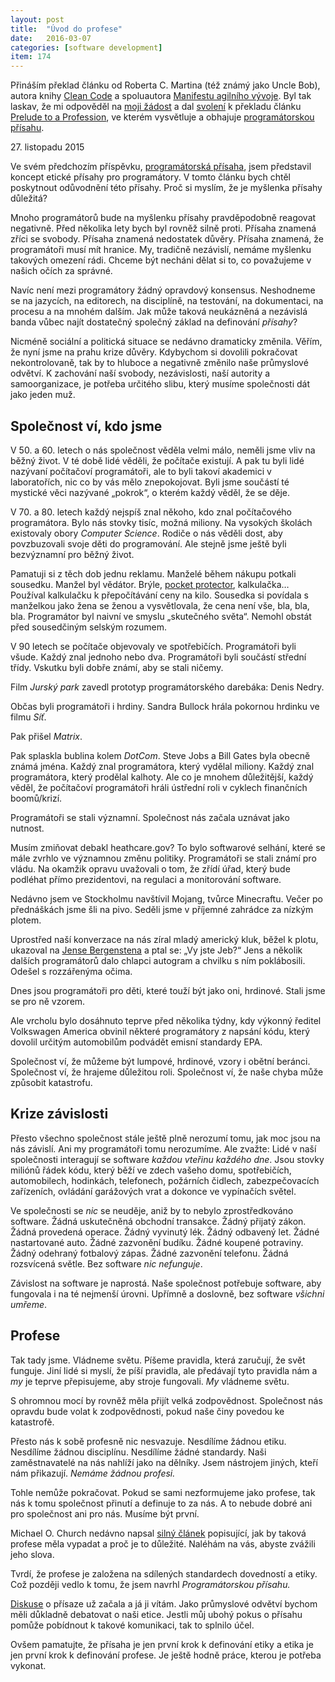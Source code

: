 ```yaml
---
layout: post
title:  "Úvod do profese"
date:   2016-03-07
categories: [software development]
item: 174
---
```

Přináším překlad článku od Roberta C. Martina (též známý jako Uncle Bob), autora knihy <a href="http://amzn.to/1wkixFY">Clean Code</a> a spoluautora <a href="http://agilemanifesto.org/iso/cs/">Manifestu agilního vývoje</a>. Byl tak laskav, že mi odpověděl na <a href="
https://twitter.com/banterCZ/status/705013240250638337">moji žádost</a> a dal <a href="https://twitter.com/unclebobmartin/status/705134763766648832">svolení</a> k překladu článku <a href="http://blog.cleancoder.com/uncle-bob/2015/11/27/OathDiscussion.html">Prelude to a Profession</a>, ve kterém vysvětluje a obhajuje <a href="/item/173">programátorskou přísahu</a>.

27\. listopadu 2015

Ve svém předchozím příspěvku, <a href="/item/173">programátorská přísaha</a>, jsem představil koncept etické přísahy pro programátory. V tomto článku bych chtěl poskytnout odůvodnění této přísahy. Proč si myslím, že je myšlenka přísahy důležitá?
<!--more-->

Mnoho programátorů bude na myšlenku přísahy pravděpodobně reagovat negativně. Před několika lety bych byl rovněž silně proti. Přísaha znamená zříci se svobody. Přísaha znamená nedostatek důvěry. Přísaha znamená, že programátoři musí mít hranice. My, tradičně nezávislí, nemáme myšlenku takových omezení rádi. Chceme být necháni dělat si to, co považujeme v našich očích za správné.

Navíc není mezi programátory žádný opravdový konsensus. Neshodneme se na jazycích, na editorech, na disciplíně, na testování, na dokumentaci, na procesu a na mnohém dalším. Jak může taková neukázněná a nezávislá banda vůbec najít dostatečný společný základ na definování <em>přísahy</em>?

Nicméně sociální a politická situace se nedávno dramaticky změnila. Věřím, že nyní jsme na prahu krize důvěry. Kdybychom si dovolili pokračovat nekontrolovaně, tak by to hluboce a negativně změnilo naše průmyslové odvětví. K zachování naší svobody, nezávislosti, naší autority a samoorganizace, je potřeba určitého slibu, který musíme společnosti dát jako jeden muž.

Společnost ví, kdo jsme
------

V 50. a 60. letech o nás společnost věděla velmi málo, neměli jsme vliv na běžný život. V té době lidé věděli, že počítače existují. A pak tu byli lidé nazývaní počítačoví programátoři, ale to byli takoví akademici v laboratořích, nic co by vás mělo znepokojovat. Byli jsme součástí té mystické věci nazývané „pokrok“, o kterém každý věděl, že se děje.

V 70. a 80. letech každý nejspíš znal někoho, kdo znal počítačového programátora. Bylo nás stovky tisíc, možná miliony. Na vysokých školách existovaly obory <em>Computer Science</em>. Rodiče o nás věděli dost, aby povzbuzovali svoje děti do programování. Ale stejně jsme ještě byli bezvýznamní pro běžný život.

Pamatuji si z těch dob jednu reklamu. Manželé během nákupu potkali sousedku. Manžel byl vědátor. Brýle, <a href="https://en.wikipedia.org/wiki/Pocket_protector">pocket protector</a>, kalkulačka… Používal kalkulačku k přepočítávání ceny na kilo. Sousedka si povídala s manželkou jako žena se ženou a vysvětlovala, že cena není vše, bla, bla, bla. Programátor byl naivní ve smyslu „skutečného světa“. Nemohl obstát před sousedčiným selským rozumem.

V 90 letech se počítače objevovaly ve spotřebičích. Programátoři byli všude. Každý znal jednoho nebo dva. Programátoři byli součástí střední třídy. Vskutku byli dobře známí, aby se stali ničemy.

Film <em>Jurský park</em> zavedl prototyp programátorského darebáka: Denis Nedry.

Občas byli programátoři i hrdiny. Sandra Bullock hrála pokornou hrdinku ve filmu <em>Síť</em>.

Pak přišel <em>Matrix</em>.

Pak splaskla bublina kolem <em>DotCom</em>. Steve Jobs a Bill Gates byla obecně známá jména. Každý znal programátora, který vydělal miliony. Každý znal programátora, který prodělal kalhoty. Ale co je mnohem důležitější, každý věděl, že počítačoví programátoři hráli ústřední roli v cyklech finančních boomů/krizí.

Programátoři se stali významní. Společnost nás začala uznávat jako nutnost.

Musím zmiňovat debakl heathcare.gov? To bylo softwarové selhání, které se mále zvrhlo ve významnou změnu politiky. Programátoři se stali známí pro vládu. Na okamžik opravu uvažovali o tom, že zřídí úřad, který bude podléhat přímo prezidentovi, na regulaci a monitorování software.

Nedávno jsem ve Stockholmu navštívil Mojang, tvůrce Minecraftu. Večer po přednáškách jsme šli na pivo. Seděli jsme v příjemné zahrádce za nízkým plotem.

Uprostřed naší konverzace na nás zíral mladý americký kluk, běžel k plotu, ukazoval na <a href="http://minecraft.gamepedia.com/Jens_Bergensten">Jense Bergenstena</a> a ptal se: „Vy jste Jeb?“ Jens a několik dalších programátorů dalo chlapci autogram a chvilku s ním poklábosili. Odešel s rozzářenýma očima.

Dnes jsou programátoři pro děti, které touží být jako oni, hrdinové. Stali jsme se pro ně vzorem.

Ale vrcholu bylo dosáhnuto teprve před několika týdny, kdy výkonný ředitel Volkswagen America obvinil některé programátory z napsání kódu, který dovolil určitým automobilům podvádět emisní standardy EPA.

Společnost ví, že můžeme být lumpové, hrdinové, vzory i obětní beránci. Společnost ví, že hrajeme důležitou roli. Společnost ví, že naše chyba může způsobit katastrofu.

Krize závislosti
------

Přesto všechno společnost stále ještě plně nerozumí tomu, jak moc jsou na nás závislí. Ani my programátoři tomu nerozumíme. Ale zvažte: Lidé v naší společnosti interagují se software <em>každou vteřinu každého dne</em>. Jsou stovky miliónů řádek kódu, který běží ve zdech vašeho domu, spotřebičích, automobilech, hodinkách, telefonech, požárních čidlech, zabezpečovacích zařízeních, ovládání garážových vrat a dokonce ve vypínačích světel.

Ve společnosti se <em>nic</em> se neuděje, aniž by to nebylo zprostředkováno software. Žádná uskutečněná obchodní transakce. Žádný přijatý zákon. Žádná provedená operace. Žádný vyvinutý lék. Žádný odbavený let. Žádné nastartované auto. Žádné zazvonění budíku. Žádné koupené potraviny. Žádný odehraný fotbalový zápas. Žádné zazvonění telefonu. Žádná rozsvícená světle. Bez software <em>nic nefunguje</em>.

Závislost na software je naprostá.  Naše společnost potřebuje software, aby fungovala i na té nejmenší úrovni. Upřímně a doslovně, bez software <em>všichni umřeme</em>.

Profese
------

Tak tady jsme. Vládneme světu. Píšeme pravidla, která zaručují, že svět funguje. Jiní lidé si myslí, že píší pravidla, ale předávají tyto pravidla nám a <em>my </em>je teprve přepisujeme, aby stroje fungovali. <em>My</em> vládneme světu.

S ohromnou mocí by rovněž měla přijít velká zodpovědnost. Společnost nás opravdu bude volat k zodpovědnosti, pokud naše činy povedou ke katastrofě.

Přesto nás k sobě profesně nic nesvazuje. Nesdílíme žádnou etiku. Nesdílíme žádnou disciplínu. Nesdílíme žádné standardy. Naši zaměstnavatelé na nás nahlíží jako na dělníky. Jsem nástrojem jiných, kteří nám přikazují. <em>Nemáme žádnou profesi.</em>

Tohle nemůže pokračovat. Pokud se sami nezformujeme jako profese, tak nás k tomu společnost přinutí a definuje to za nás. A to nebude dobré ani pro společnost ani pro nás. Musíme být první.

Michael O. Church nedávno napsal <a href="https://michaelochurch.wordpress.com/2012/11/18/programmers-dont-need-a-union-we-need-a-profession/">silný článek</a> popisující, jak by taková profese měla vypadat a proč je to důležité. Naléhám na vás, abyste zvážili jeho slova.

Tvrdí, že profese je založena na sdílených standardech dovedností a etiky. Což později vedlo k tomu, že jsem navrhl <em>Programátorskou přísahu.</em>

<a href="http://ronjeffries.com/articles/015-11/oath/">Diskuse</a> o přísaze už začala a já ji vítám. Jako průmyslové odvětví bychom měli důkladně debatovat o naši etice. Jestli můj ubohý pokus o přísahu pomůže pobídnout k takové komunikaci, tak to splnilo účel.

Ovšem pamatujte, že přísaha je jen první krok k definování etiky a etika je jen první krok k definování profese. Je ještě hodně práce, kterou je potřeba vykonat.